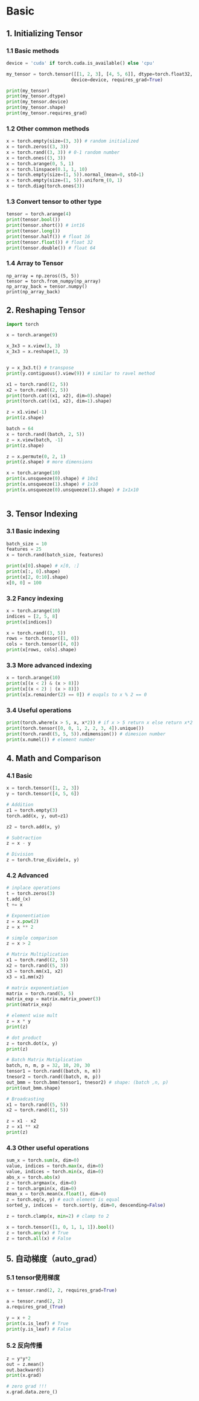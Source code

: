 # Basic

## 1. Initializing Tensor

### 1.1 Basic methods

```python
device = 'cuda' if torch.cuda.is_available() else 'cpu'

my_tensor = torch.tensor([[1, 2, 3], [4, 5, 6]], dtype=torch.float32, 
                        device=device, requires_grad=True)

print(my_tensor)
print(my_tensor.dtype)
print(my_tensor.device)
print(my_tensor.shape)
print(my_tensor.requires_grad)
```



### 1.2 Other common methods



```python
x = torch.empty(size=(3, 3)) # random initialized
x = torch.zeros((3, 3))
x = torch.rand((3, 3)) # 0-1 random number
x = torch.ones((3, 3)) 
x = torch.arange(0, 5, 1)
x = torch.linspace(0.1, 1, 10)
x = torch.empty(size=(1, 5)).normal_(mean=0, std=1)
x = torch.empty(size=(1, 5)).uniform_(0, 1)
x = torch.diag(torch.ones(3))
```



### 1.3 Convert tensor to other type 

```python
tensor = torch.arange(4)
print(tensor.bool())
print(tensor.short()) # int16
print(tensor.long())
print(tensor.half()) # float 16
print(tensor.float()) # float 32
print(tensor.double()) # float 64
```



### 1.4 Array to Tensor

```
np_array = np.zeros((5, 5))
tensor = torch.from_numpy(np_array)
np_array_back = tensor.numpy()
print(np_array_back)
```



## 2. Reshaping Tensor

```python
import torch

x = torch.arange(9)

x_3x3 = x.view(3, 3)
x_3x3 = x.reshape(3, 3)


y = x_3x3.t() # transpose
print(y.contiguous().view(9)) # similar to ravel method

x1 = torch.rand((2, 5))
x2 = torch.rand((2, 5))
print(torch.cat((x1, x2), dim=0).shape)
print(torch.cat((x1, x2), dim=1).shape)

z = x1.view(-1)
print(z.shape)

batch = 64
x = torch.rand((batch, 2, 5))
z = x.view(batch, -1)
print(z.shape)

z = x.permute(0, 2, 1)
print(z.shape) # more dimensions

x = torch.arange(10)
print(x.unsqueeze(0).shape) # 10x1
print(x.unsqueeze(1).shape) # 1x10
print(x.unsqueeze(0).unsqueeze(1).shape) # 1x1x10



```



## 3. Tensor Indexing

### 3.1 Basic indexing

```python
batch_size = 10
features = 25
x = torch.rand(batch_size, features)

print(x[0].shape) # x[0, :]
print(x[:, 0].shape)
print(x[2, 0:10].shape)
x[0, 0] = 100
```



### 3.2 Fancy indexing

```python 
x = torch.arange(10)
indices = [2, 5, 8]
print(x[indices])

x = torch.rand((3, 5))
rows = torch.tensor([1, 0])
cols = torch.tensor([4, 0])
print(x[rows, cols].shape)
```



### 3.3 More advanced indexing

```python
x = torch.arange(10)
print(x[(x < 2) & (x > 8)])
print(x[(x < 2) | (x > 8)])
print(x[x.remainder(2) == 0]) # euqals to x % 2 == 0
```

### 3.4 Useful operations

```python
print(torch.where(x > 5, x, x*2)) # if x > 5 return x else return x*2
print(torch.tensor([0, 0, 1, 2, 2, 3, 4]).unique())
print(torch.rand((5, 5, 5)).ndimension()) # dimesion number
print(x.numel()) # element number
```



## 4. Math and Comparison

### 4.1 Basic 

```python
x = torch.tensor([1, 2, 3])
y = torch.tensor([4, 5, 6])

# Addition 
z1 = torch.empty(3)
torch.add(x, y, out=z1)

z2 = torch.add(x, y)

# Subtraction
z = x - y

# Division
z = torch.true_divide(x, y)
```



### 4.2 Advanced

```python
# inplace operations
t = torch.zeros(3)
t.add_(x)
t += x

# Exponentiation
z = x.pow(2)
z = x ** 2 

# simple comparison
z = x > 2

# Matrix Multiplication
x1 = torch.rand((2, 5))
x2 = torch.rand((5, 3))
x3 = torch.mm(x1, x2)
x3 = x1.mm(x2)

# matrix exponentiation
matrix = torch.rand(5, 5)
matrix_exp = matrix.matrix_power(3)
print(matrix_exp)

# element wise mult
z = x * y
print(z)

# dot product
z = torch.dot(x, y)
print(z)

# Batch Matrix Mutiplication
batch, n, m, p = 32, 10, 20, 30
tensor1 = torch.rand((batch, n, m))
tnesor2 = torch.rand((batch, m, p))
out_bmm = torch.bmm(tensor1, tnesor2) # shape: (batch ,n, p)
print(out_bmm.shape)

# Broadcasting
x1 = torch.rand((5, 5))
x2 = torch.rand((1, 5))

z = x1 - x2
z = x1 ** x2
print(z)

```



### 4.3  Other useful operations

```python
sum_x = torch.sum(x, dim=0)
value, indices = torch.max(x, dim=0)
value, indices = torch.min(x, dim=0)
abs_x = torch.abs(x)
z = torch.argmax(x, dim=0)
z = torch.argmin(x, dim=0)
mean_x = torch.mean(x.float(), dim=0)
z = torch.eq(x, y) # each element is equal
sorted_y, indices =  torch.sort(y, dim=0, descending=False)

z = torch.clamp(x, min=2) # clamp to 2

x = torch.tensor([1, 0, 1, 1, 1]).bool()
z = torch.any(x) # True
z = torch.all(x) # False
```

## 5. 自动梯度（auto_grad）

### 5.1 tensor使用梯度

```python
x = tensor.rand(2, 2, requires_grad=True)

a = tensor.rand(2, 2)
a.requires_grad_(True)

y = x + 2 
print(x.is_leaf) # True
print(y.is_leaf) # False
```



### 5.2 反向传播

```python
z = y*y*2
out = z.mean()
out.backward()
print(x.grad)

# zero grad !!!
x.grad.data.zero_()
```

